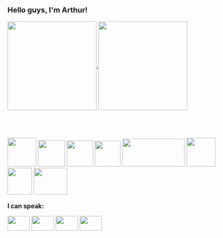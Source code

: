 ### Hello guys, I'm Arthur!
<div>
<a href="https://github.com/arthurgmv/github-readme-stats">
  <img height=200 align="center" src="https://github-readme-stats.vercel.app/api?username=arthurgmv" />
</a>
<a href="https://github.com/anuraghazra/convoychat">
  <img height=200 align="center" src="https://github-readme-stats.vercel.app/api/top-langs?username=arthurgmv&layout=compact&langs_count=8&card_width=320" />
</a>
  
<br><br>
<div>
        <img src="https://pluspng.com/img-png/react-logo-png-img-react-logo-png-react-js-logo-png-transparent-png-1142x1027.png" width="65px">
    <img src="https://cdn3.iconfinder.com/data/icons/logos-and-brands-adobe/512/21_Angular-1024.png" width="60px">
  <!-- <img src="https://viseux.net/portfolio/img/skills/bootstrap.png" width="65px"> -->
 <!--  <img src="https://creazilla-store.fra1.digitaloceanspaces.com/icons/3257079/file-type-tailwind-icon-md.png" width="67px"> -->
  <img src="https://upload.wikimedia.org/wikipedia/commons/thumb/4/4c/Typescript_logo_2020.svg/1200px-Typescript_logo_2020.svg.png" width="59px">
  <img src="https://logos-download.com/wp-content/uploads/2019/01/JavaScript_Logo.png" width="58px">
  <img src="https://i0.wp.com/www.xamnation.com/wp-content/uploads/2019/12/Java_logo_icon.png?w=3600&ssl=1" width="140px" height="63px">
  <!-- <img src="https://icon-library.com/images/html5-icon-png/html5-icon-png-1.jpg" width="170px"> -->
  <img src="https://upload.wikimedia.org/wikipedia/commons/thumb/1/1f/Python_logo_01.svg/2048px-Python_logo_01.svg.png" width="65px">
  <img src="https://th.bing.com/th/id/OIP.no3xi9CWqFjCAOsO1JusngHaJ0?rs=1&pid=ImgDetMain" width="55px" height="60"px>
  <img src="https://th.bing.com/th/id/R.adbac78231c9a2ff5c21aaa32dd4e1e4?rik=jWTUkOKwKIk7jg&riu=http%3a%2f%2flofrev.net%2fwp-content%2fphotos%2f2017%2f05%2fphp_emblem.png&ehk=gbX0plW%2fbqAeSR4cWmkL44R%2bUWxCpG3CL%2b2V4KHQlpQ%3d&risl=&pid=ImgRaw&r=0" height="60px" width="75px">

  <p> </p>
 </div>
 
<div>
  <b><p> I can speak: </p></b>  
  <img src="https://th.bing.com/th/id/OIP.WJyay7b2ylktU2SXiIPc1gAAAA?rs=1&pid=ImgDetMain" width="50px" height="33px">
  <img src="https://upload.wikimedia.org/wikipedia/commons/0/01/Brazil_flag_300.png" width="50px" height="33px">
  <img src="https://upload.wikimedia.org/wikipedia/en/archive/9/9a/20160610210448!Flag_of_Spain.svg" width="50px" height="33px">
  <img src="https://upload.wikimedia.org/wikipedia/commons/a/af/Flag_of_Japan_bordered.png" width="50px" height="33px">
</div>  
